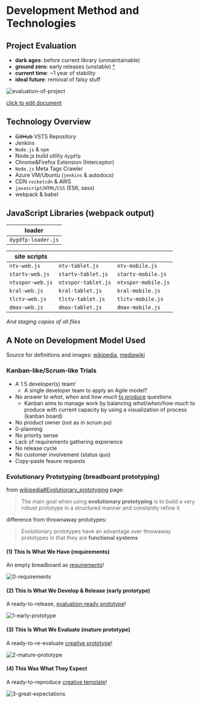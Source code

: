 # Development Method and Technologies

## Project Evaluation

- **dark ages**: before current library (unmaintainable)
- **ground zero**: early releases (unstable) [*](https://en.wikipedia.org/wiki/Ground_zero)
- **current time**: ~1 year of stability
- **ideal future**: removal of falsy stuff

![evaluation-of-project](https://docs.google.com/drawings/d/e/2PACX-1vS2sLXByjXzz5muMDis6yWI4cjtsC3touY04nkG-nojNg_xr43WvioCsNsqyd7bq5_Mnrxu-4dh9uNe/pub?w=2349&h=866)

[click to edit document](https://docs.google.com/drawings/d/1IMsgM8UM9SE1A9IE8wa2dQ3f8ehvWaXCC0AP0AYFSUs/edit)

## Technology Overview

- ~~GitHub~~ VSTS Repository
- Jenkins
- `Node.js` & `npm`
- Node.js build utility `dygdfp`
- Chrome&Firefox Extension (Interceptor)
- `Node.js` Meta Tags Crawler
- Azure VM/Ubuntu (`jenkins` & autodocs)
- CDN `rocketcdn` & AWS
- `javascript`/`HTML`/`CSS` (ES6, sass)
- webpack & babel

## JavaScript Libraries (webpack output)

| loader             |
| ------------------ |
| `dygdfp-loader.js` |

| site scripts     |                     |                     |
| ---------------- | ------------------- | ------------------- |
| `ntv-web.js`     | `ntv-tablet.js`     | `ntv-mobile.js`     |
| `startv-web.js`  | `startv-tablet.js`  | `startv-mobile.js`  |
| `ntvspor-web.js` | `ntvspor-tablet.js` | `ntvspor-mobile.js` |
| `kral-web.js`    | `kral-tablet.js`    | `kral-mobile.js`    |
| `tlctv-web.js`   | `tlctv-tablet.js`   | `tlctv-mobile.js`   |
| `dmax-web.js`    | `dmax-tablet.js`    | `dmax-mobile.js`    |

*And staging copies of all files*

## A Note on Development Model Used

Source for definitions and images: [wikipedia](https://www.wikipedia.org), [mediawiki](https://www.mediawiki.org)

### Kanban-like/Scrum-like Trials

- A 1.5 developer(s) team!
  - A single developer team to apply an Agile model?
- No answer to *what*, *when* and *how much* <u>to produce</u> questions
  - Kanban aims to manage work by balancing *what*/*when*/*how much* to produce with current capacity by using a visualization of process (kanban board)
- No product owner (not as in scrum po)
- 0-planning
- No priority sense
- Lack of requirements gathering experience
- No release cycle
- No customer involvement (status quo)
- Copy-paste feaure requests

### Evolutionary Prototyping (breadboard prototyping)

from [wikipedia#Evolutionary_prototyping](https://en.wikipedia.org/wiki/Software_prototyping#Evolutionary_prototyping) page:

> The main goal when using **evolutionary prototyping** is to build a very robust prototype in a structured manner and constantly refine it.

difference from thrownaway prototypes:

>  Evolutionary prototypes have an advantage over throwaway prototypes in that they are **functional systems**

#### (1) This Is What We Have (requirements)

An empty breadboard as <u>requirements</u>!

![0-requirements](https://upload.wikimedia.org/wikipedia/commons/thumb/7/75/Bread_board_1480358_59_60_HDR_Enhancer.jpg/1280px-Bread_board_1480358_59_60_HDR_Enhancer.jpg)

#### (2) This Is What We Develop & Release (early prototype)

A ready-to-release, <u>evaluation-ready prototype</u>!

![1-early-prototype](https://upload.wikimedia.org/wikipedia/commons/thumb/4/47/Breadboard_complex.jpg/1231px-Breadboard_complex.jpg)

#### (3) This Is What We Evaluate (mature prototype)

A ready-to-re-evaluate <u>creative prototype</u>!

![2-mature-prototype](https://upload.wikimedia.org/wikipedia/commons/0/04/Breadboard_LCD_screen.png)

#### (4) This Was What They Expect

A ready-to-reproduce <u>creative template</u>!

![3-great-expectations](https://upload.wikimedia.org/wikipedia/commons/thumb/a/af/NvidiaTesla2075.JPG/1280px-NvidiaTesla2075.JPG)

